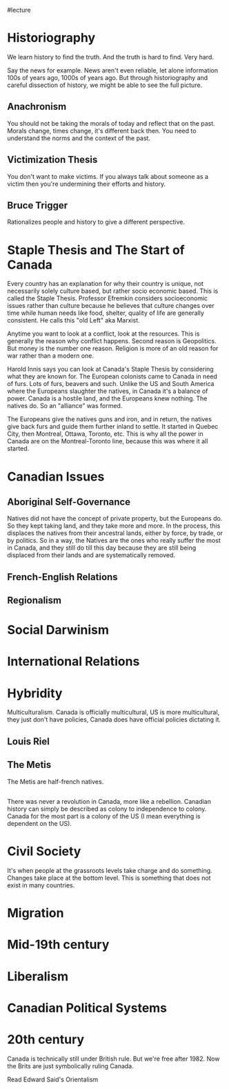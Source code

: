 #lecture 
# Historiography
We learn history to find the truth. And the truth is hard to find. Very hard.

Say the news for example. News aren't even reliable, let alone information 100s of years ago, 1000s of years ago. But through historiography and careful dissection of history, we might be able to see the full picture.
## Anachronism
You should not be taking the morals of today and reflect that on the past. Morals change, times change, it's different back then. You need to understand the norms and the context of the past.
## Victimization Thesis
You don't want to make victims. If you always talk about someone as a victim then you're undermining their efforts and history.
## Bruce Trigger
Rationalizes people and history to give a different perspective.
# Staple Thesis and The Start of Canada
Every country has an explanation for why their country is unique, not necessarily solely culture based, but rather socio economic based. This is called the Staple Thesis. Professor Efremkin considers socioeconomic issues rather than culture because he believes that culture changes over time while human needs like food, shelter, quality of life are generally consistent. He calls this "old Left" aka Marxist.

Anytime you want to look at a conflict, look at the resources. This is generally the reason why conflict happens. Second reason is Geopolitics. But money is the number one reason. Religion is more of an old reason for war rather than a modern one.

Harold Innis says you can look at Canada's Staple Thesis by considering what they are known for. The European colonists came to Canada in need of furs. Lots of furs, beavers and such. Unlike the US and South America where the Europeans slaughter the natives, in Canada it's a balance of power. Canada is a hostile land, and the Europeans knew nothing. The natives do. So an "alliance" was formed.

The Europeans give the natives guns and iron, and in return, the natives give back furs and guide them further inland to settle. It started in Quebec City, then Montreal, Ottawa, Toronto, etc. This is why all the power in Canada are on the Montreal-Toronto line, because this was where it all started.

# Canadian Issues
## Aboriginal Self-Governance
Natives did not have the concept of private property, but the Europeans do. So they kept taking land, and they take more and more. In the process, this displaces the natives from their ancestral lands, either by force, by trade, or by politics. So in a way, the Natives are the ones who really suffer the most in Canada, and they still do till this day because they are still being displaced from their lands and are systematically removed. 
## French-English Relations

## Regionalism


# Social Darwinism

# International Relations

# Hybridity
Multiculturalism. Canada is officially multicultural, US is more multicultural, they just don't have policies, Canada does have official policies dictating it.
## Louis Riel

## The Metis
The Metis are half-french natives.
## 

There was never a revolution in Canada, more like a rebellion. Canadian history can simply be described as colony to independence to colony. Canada for the most part is a colony of the US (I mean everything is dependent on the US).

# Civil Society
It's when people at the grassroots levels take charge and do something. Changes take place at the bottom level. This is something that does not exist in many countries.
# Migration
# Mid-19th century
# Liberalism
# Canadian Political Systems
# 20th century
Canada is technically still under British rule. But we're free after 1982. Now the Brits are just symbolically ruling Canada.

Read Edward Said's Orientalism